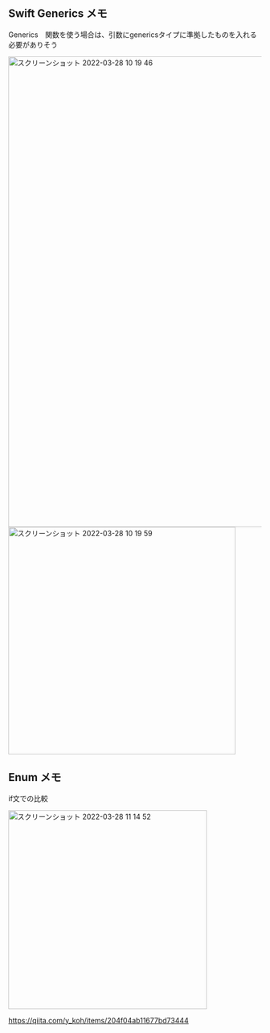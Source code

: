 ## Swift Generics メモ

Generics　関数を使う場合は、引数にgenericsタイプに準拠したものを入れる必要がありそう

<img width="935" alt="スクリーンショット 2022-03-28 10 19 46" src="https://user-images.githubusercontent.com/16571394/160310927-caebfeab-351c-49bc-8e38-7fec49931d78.png">
<img width="452" alt="スクリーンショット 2022-03-28 10 19 59" src="https://user-images.githubusercontent.com/16571394/160310936-f2137edb-7568-486e-b9bd-16bb45db47fb.png">

## Enum メモ

if文での比較

<img width="395" alt="スクリーンショット 2022-03-28 11 14 52" src="https://user-images.githubusercontent.com/16571394/160315161-a4f4fe00-effd-4754-b59b-8d09d78b7e83.png">


https://qiita.com/y_koh/items/204f04ab11677bd73444
